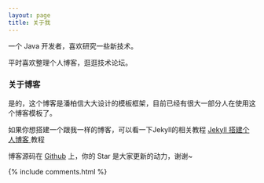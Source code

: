 ```yaml
---
layout: page
title: 关于我 
---
```


一个 Java 开发者，喜欢研究一些新技术。
<p>
平时喜欢整理个人博客，逛逛技术论坛。


<h3> 关于博客 </h3>  

<p>

是的，这个博客是潘柏信大大设计的模板框架，目前已经有很大一部分人在使用这个博客模板了。

<p>

如果你想搭建一个跟我一样的博客，可以看一下Jekyll的相关教程 
<a href="https://www.bilibili.com/video/av9990819/"> Jekyll 搭建个人博客 </a>
教程


<p> 

博客源码在 <a target="_blank" href='https://github.com/leopardpan/leopardpan.github.io/'>Github</a> 上，你的 Star 是大家更新的动力，谢谢~

<p> 

<p> 

<p> 


{% include comments.html %}

